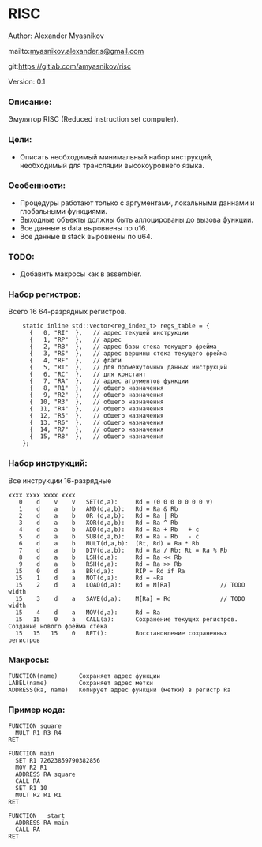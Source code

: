 # RISC

Author: Alexander Myasnikov

mailto:myasnikov.alexander.s@gmail.com

git:https://gitlab.com/amyasnikov/risc

Version: 0.1



### Описание:

Эмулятор RISC (Reduced instruction set computer).



### Цели:

* Описать необходимый минимальный набор инструкций, необходимый для трансляции высокоуровнего языка.



### Особенности:

* Процедуры работают только с аргументами, локальными даннами и глобальными функциями.
* Выходные объекты должны быть аллоцированы до вызова функции.
* Все данные в data  выровнены по u16.
* Все данные в stack выровнены по u64.



### TODO:

* Добавить макросы как в assembler.



### Набор регистров:

Всего 16 64-разрядных регистров.

```
    static inline std::vector<reg_index_t> regs_table = {
      {   0, "RI"  },   // адрес текущей инструкции
      {   1, "RP"  },   // адрес
      {   2, "RB"  },   // адрес базы стека текущего фрейма
      {   3, "RS"  },   // адрес вершины стека текущего фрейма
      {   4, "RF"  },   // флаги
      {   5, "RT"  },   // для промежуточных данных инструкций
      {   6, "RC"  },   // для констант
      {   7, "RA"  },   // адрес агрументов функции
      {   8, "R1"  },   // общего назначения
      {   9, "R2"  },   // общего назначения
      {  10, "R3"  },   // общего назначения
      {  11, "R4"  },   // общего назначения
      {  12, "R5"  },   // общего назначения
      {  13, "R6"  },   // общего назначения
      {  14, "R7"  },   // общего назначения
      {  15, "R8"  },   // общего назначения
    };
```



### Набор инструкций:

Все инструкции 16-разрядные

```
xxxx xxxx xxxx xxxx
   0    d    v    v   SET(d,a):     Rd = (0 0 0 0 0 0 0 v)
   1    d    a    b   AND(d,a,b):   Rd = Ra & Rb
   2    d    a    b   OR (d,a,b):   Rd = Ra | Rb
   3    d    a    b   XOR(d,a,b):   Rd = Ra ^ Rb
   4    d    a    b   ADD(d,a,b):   Rd = Ra + Rb   + c
   5    d    a    b   SUB(d,a,b):   Rd = Ra - Rb   - c
   6    d    a    b   MULT(d,a,b):  (Rt, Rd) = Ra * Rb
   7    d    a    b   DIV(d,a,b):   Rd = Ra / Rb; Rt = Ra % Rb
   8    d    a    b   LSH(d,a):     Rd = Ra << Rb
   9    d    a    b   RSH(d,a):     Rd = Ra >> Rb
  15    0    d    a   BR(d,a):      RIP = Rd if Ra
  15    1    d    a   NOT(d,a):     Rd = ~Ra
  15    2    d    a   LOAD(d,a):    Rd = M[Ra]              // TODO width
  15    3    d    a   SAVE(d,a):    M[Ra] = Rd              // TODO width
  15    4    d    a   MOV(d,a):     Rd = Ra
  15   15    0    a   CALL(a):      Сохранение текущих регистров. Создание нового фрейма стека
  15   15   15    0   RET():        Восстановление сохраненных регистров
```



### Макросы:

```
FUNCTION(name)      Сохраняет адрес функции
LABEL(name)         Сохраняет адрес метки
ADDRESS(Ra, name)   Копирует адрес функции (метки) в регистр Ra
```



### Пример кода:

```
FUNCTION square
  MULT R1 R3 R4
RET

FUNCTION main
  SET R1 72623859790382856
  MOV R2 R1
  ADDRESS RA square
  CALL RA
  SET R1 10
  MULT R2 R1 R1
RET

FUNCTION __start
  ADDRESS RA main
  CALL RA
RET
```





